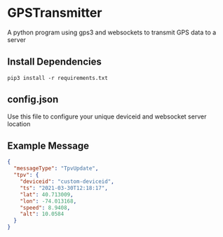 # GPSTransmitter
A python program using gps3 and websockets to transmit GPS data to a server

## Install Dependencies
``` pip3 install -r requirements.txt ```

## config.json
Use this file to configure your unique deviceid and websocket server location

## Example Message 
```json
{
  "messageType": "TpvUpdate",
  "tpv": {
    "deviceid": "custom-deviceid",
    "ts": "2021-03-30T12:18:17",
    "lat": 40.713009,
    "lon": -74.013168,
    "speed": 8.9408,
    "alt": 10.0584
  }
}
```
